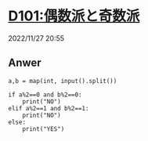 # [D101:偶数派と奇数派](https://paiza.jp/career/challenges/258/retry)
2022/11/27 20:55
## Anwer
    a,b = map(int, input().split())

    if a%2==0 and b%2==0:
        print("NO")
    elif a%2==1 and b%2==1:
        print("NO")
    else:
        print("YES")
> 